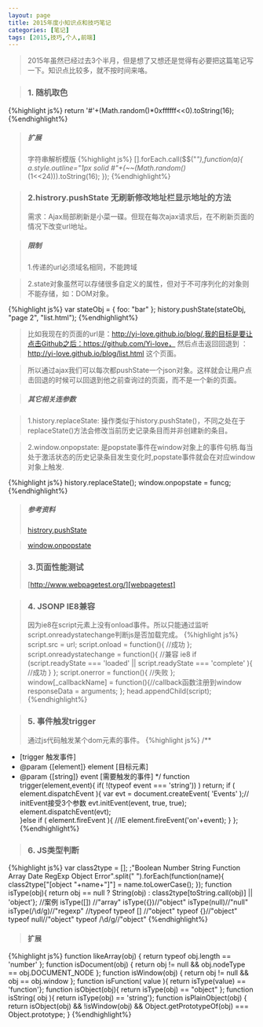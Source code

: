 ```yaml
---
layout: page
title: 2015年度小知识点和技巧笔记
categories: [笔记]
tags: [2015,技巧,个人,前端]
---
```


>2015年虽然已经过去3个半月，但是想了又想还是觉得有必要把这篇笔记写一下。知识点比较多，就不按时间来咯。

>### 1. 随机取色
{%highlight js%}
  return '#'+(Math.random()*0xffffff<<0).toString(16);
{%endhighlight%}

>##### 扩展
>字符串解析模版
{%highlight js%}
  [].forEach.call($$("*"),function(a){
    a.style.outline="1px solid #"+(~~(Math.random()*(1<<24))).toString(16);
  });
{%endhighlight%}

>### 2.histrory.pushState 无刷新修改地址栏显示地址的方法
>需求：Ajax局部刷新是小菜一碟。但现在每次ajax请求后，在不刷新页面的情况下改变url地址。

>##### 限制
>1.传递的url必须域名相同，不能跨域

>2.state对象虽然可以存储很多自定义的属性，但对于不可序列化的对象则不能存储，如：DOM对象。

{%highlight js%}
  var stateObj = { foo: "bar" };
  history.pushState(stateObj, "page 2", "list.html");
{%endhighlight%}
>比如我现在的页面的url是：http://yi-love.github.io/blog/,我的目标是要让点击Github之后：https://github.com/Yi-love，
>然后点击返回回退到 ： http://yi-love.github.io/blog/list.html 这个页面。

>所以通过ajax我们可以每次都pushState一个json对象。这样就会让用户点击回退的时候可以回退到他之前查询过的页面，而不是一个新的页面。

>##### 其它相关连参数

>1.history.replaceState: 操作类似于history.pushState()，不同之处在于replaceState()方法会修改当前历史记录条目而并非创建新的条目。

>2.window.onpopstate: 是popstate事件在window对象上的事件句柄.每当处于激活状态的历史记录条目发生变化时,popstate事件就会在对应window对象上触发. 

{%highlight js%}
  history.replaceState();
  window.onpopstate = funcg;
{%endhighlight%}
>##### 参考资料
>[histrory.pushState][pushState]

>[window.onpopstate][onpopstate]

[pushState]:https://developer.mozilla.org/zh-CN/docs/DOM/Manipulating_the_browser_history
[onpopstate]: https://developer.mozilla.org/zh-CN/docs/Web/API/Window/onpopstate

>### 3.页面性能测试
>[http://www.webpagetest.org/][webpagetest]

[webpagetest]: http://www.webpagetest.org/

>### 4. JSONP IE8兼容
>因为ie8在script元素上没有onload事件。所以只能通过监听script.onreadystatechange判断js是否加载完成。
{%highlight js%}
  script.src = url;
  script.onload = function(){
   //成功
  };
  script.onreadystatechange = function(){ //兼容 ie8
    if (script.readyState === 'loaded' || script.readyState === 'complete' ){
      //成功
    }
  };
  script.onerror = function(){
    //失败
  };
  window[_callbackName] = function(){//callback函数注册到window
    responseData = arguments;
  };
  head.appendChild(script);
{%endhighlight%}

>### 5. 事件触发trigger
>通过js代码触发某个dom元素的事件。
{%highlight js%}
  /**
  * [trigger 触发事件]
  * @param  {[element]} element [目标元素]
  * @param  {[string]} event [需要触发的事件]
  */
  function trigger(element,event){
    if( !(typeof event === 'string')) ) return;
    if ( element.dispatchEvent ){
      var evt = document.createEvent( 'Events' );// initEvent接受3个参数
      evt.initEvent(event, true, true);
      element.dispatchEvent(evt);     
    }else if ( element.fireEvent ){ //IE
      element.fireEvent('on'+event);
    }
  };
{%endhighlight%}

>### 6. JS类型判断
{%highlight js%}
  var class2type = [];
  ;"Boolean Number String Function Array Date RegExp Object Error".split(" ").forEach(function(name){
    class2type["[object "+name+"]"] = name.toLowerCase();
  });
  function isType(obj){	return obj == null ? String(obj) : class2type[toString.call(obj)] || 'object'};
  //案例
  isType([]) //"array"
  isType({})//"object"
  isType(null)//"null"
  isType(/\d/g)//"regexp"
  //typeof
  typeof [] //"object"
  typeof {}//"object"
  typeof null//"object"
  typeof /\d/g//"object"
{%endhighlight%}
>#### 扩展
{%highlight js%}
  function likeArray(obj) { return typeof obj.length == 'number' };
  function isDocument(obj)   { return obj != null && obj.nodeType == obj.DOCUMENT_NODE };
  function isWindow(obj) { return obj != null && obj == obj.window };
  function isFunction( value ){	return isType(value) == 'function'};
  function isObject(obj){ return isType(obj) == "object" };
  function isString( obj ){ return isType(obj) == 'string'};
  function isPlainObject(obj) {
    return isObject(obj) && !isWindow(obj) && Object.getPrototypeOf(obj) === Object.prototype;
  }
{%endhighlight%}
